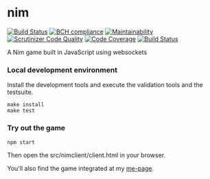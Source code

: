 # nim


[![Build Status](https://travis-ci.org/mafd16/nim.svg)](https://travis-ci.org/mafd16/nim)
[![BCH compliance](https://bettercodehub.com/edge/badge/mafd16/nim?branch=master)](https://bettercodehub.com/)
[![Maintainability](https://api.codeclimate.com/v1/badges/3a07403f942656234ca4/maintainability)](https://codeclimate.com/github/mafd16/nim/maintainability)
[![Scrutinizer Code Quality](https://scrutinizer-ci.com/g/mafd16/nim/badges/quality-score.png?b=master)](https://scrutinizer-ci.com/g/mafd16/nim/?branch=master)
[![Code Coverage](https://scrutinizer-ci.com/g/mafd16/nim/badges/coverage.png?b=master)](https://scrutinizer-ci.com/g/mafd16/nim/?branch=master)
[![Build Status](https://scrutinizer-ci.com/g/mafd16/nim/badges/build.png?b=master)](https://scrutinizer-ci.com/g/mafd16/nim/build-status/master)


A Nim game built in JavaScript using websockets

### Local development environment

Install the development tools and execute the validation tools and the testsuite.

```
make install
make test
```

### Try out the game

```
npm start
```
Then open the src/nimclient/client.html in your browser.

You'll also find the game integrated at my [me-page](https://github.com/mafd16/ramverk2-me).

